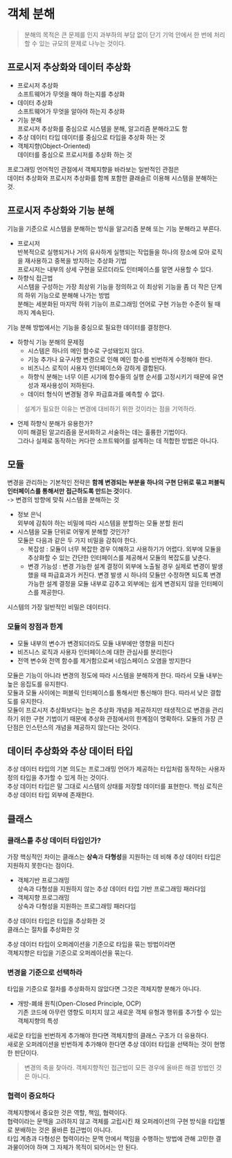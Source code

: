 # 객체 분해

> 분해의 목적은 큰 문제를 인지 과부하의 부담 없이 단기 기억 안에서 한 번에 처리할 수 있는 규모의 문제로 나누는 것이다.

## 프로시저 추상화와 데이터 추상화
- 프로시저 추상화  
  소프트웨어가 무엇을 해야 하는지를 추상화
- 데이터 추상화  
  소프트웨어가 무엇을 알아야 하는지 추상화
- 기능 분해  
  프로시저 추상화를 중심으로 시스템을 분해, 알고리즘 분해라고도 함
- 추상 데이터 타입
  데이터를 중심으로 타입을 추상화 하는 것
- 객체지향(Object-Oriented)  
  데이터를 중심으로 프로시저를 추상화 하는 것  

프로그래밍 언어적인 관점에서 객체지향을 바라보는 일반적인 관점은  
데이터 추상화와 프로시저 추상화를 함께 포함한 클래슬르 이용해 시스템을 분해하는 것.

## 프로시저 추상화와 기능 분해
기능을 기준으로 시스템을 분해하는 방식을 알고리즘 분해 또는 기능 분해라고 부른다.
- 프로시저  
  반복적으로 실행되거나 거의 유사하게 실행되는 작업들을 하나의 장소에 모아 로직을 재사용하고 중복을 방지하는 추상화 기법  
  프로시저는 내부의 상세 구현을 모르더라도 인터페이스를 알면 사용할 수 있다.
- 하향식 접근법  
  시스템을 구성하는 가장 최상위 기능을 정의하고 이 최상위 기능을 좀 더 작은 단계의 하위 기능으로 분해해 나가는 방법  
  분해는 세분화된 마지막 하위 기능이 프로그래밍 언어로 구현 가능한 수준이 될 때 까지 계속된다.

기능 분해 방법에서는 기능을 중심으로 필요한 데이터를 결정한다.

- 하향식 기능 분해의 문제점   
  - 시스템은 하나의 메인 함수로 구성돼있지 않다.
  - 기능 추가나 요구사항 변경으로 인해 메인 함수를 빈번하게 수정해야 한다.
  - 비즈니스 로직이 사용자 인터페이스와 강하게 결합된다.
  - 하향식 분해는 너무 이른 시기에 함수들의 실행 순서를 고정시키기 때문에 유연성과 재사용성이 저하된다.
  - 데이터 형식이 변경될 경우 파급효과를 예측할 수 없다.   
  
> 설계가 필요한 이유는 변경에 대비하기 위한 것이라는 점을 기억하라.

- 언제 하향식 분해가 유용한가?  
  이미 해결된 알고리즘을 문서화하고 서술하는 데는 훌륭한 기법이다.  
  그라나 실제로 동작하는 커다란 소프트웨어를 설계하는 데 적합한 방법은 아니다.

## 모듈
변경을 관리하는 기본적인 전략은 **함께 변경되는 부분을 하나의 구현 단위로 묶고 퍼블릭 인터페이스를 통해서만 접근하도록 만드는 것**이다.  
-> 변경의 방향에 맞춰 시스템을 분해하는 것
- 정보 은닉  
  외부에 감춰야 하는 비밀에 따라 시스템을 분할하는 모듈 분할 원리
- 시스템을 모듈 단위로 어떻게 분해할 것인가?  
  모듈은 다음과 같은 두 가지 비밀을 감춰야 한다.
    - 복잡성 : 모듈이 너무 복잡한 경우 이해하고 사용하기가 어렵다. 외부에 모듈을 추상화할 수 있는 간단한 인터페이스를 제공해서 모듈의 복잡도를 낮춘다.
    - 변경 가능성 : 변경 가능한 설계 결정이 외부에 노출될 경우 실제로 변경이 발생했을 때 파급효과가 커진다. 변경 발생 시 하나의 모듈만 수정하면 되도록 변경 가능한 설계 결정을 모듈 내부로 감추고 외부에는 쉽게 변경되지 않을 인터페이스를 제공한다.
   
시스템의 가장 일반적인 비밀은 데이터다.   
   
### 모듈의 장점과 한계
- 모듈 내부의 변수가 변경되더라도 모듈 내부에만 영향을 미친다
- 비즈니스 로직과 사용자 인터페이스에 대한 관심사를 분리한다
- 전역 변수와 전역 함수를 제거함으로써 네임스페이스 오염을 방지한다   
   
모듈은 기능이 아니라 변경의 정도에 따라 시스템을 분해하게 한다. 따라서 모듈 내부는 높은 응집도를 유지한다.  
모듈과 모듈 사이에는 퍼블릭 인터페이스를 통해서만 통신해야 한다. 따라서 낮은 결합도를 유지한다.  
모듈이 프로시저 추상화보다는 높은 추상화 개념을 제공하지만 태생적으로 변경을 관리하기 위한 구현 기법이기 때문에 추상화 관점에서의 한계점이 명확하다. 모듈의 가장 큰 단점은 인스턴스의 개념을 제공하지 않는다는 것이다.  

## 데이터 추상화와 추상 데이터 타입
추상 데이터 타입의 기본 의도는 프로그래밍 언어가 제공하는 타입처럼 동작하는 사용자 정의 타입을 추가할 수 있게 하는 것이다.  
추상 데이터 타입은 말 그대로 시스템의 상태를 저장할 데이터를 표현한다. 핵심 로직은 추상 데이터 타입 외부에 존재한다.

## 클래스
### 클래스틑 추상 데이터 타입인가?
가장 핵싱적인 차이는 클래스는 **상속**과 **다형성**을 지원하는 데 비해 추상 데이터 타입은 지원하지 못한다는 점이다.
- 객체기반 프로그래밍  
  상속과 다형성을 지원하지 않는 추상 데이터 타입 기반 프로그래밍 패러다임  
- 객체지향 프로그래밍  
  상속과 다형성을 지원하는 프로그래밍 패러다임
   
추상 데이터 타입은 타입을 추상화한 것  
클래스는 절차를 추상화한 것  
   
추상 데이터 타입이 오퍼레이션을 기준으로 타입을 묶는 방법이라면  
객체지향은 타입을 기준으로 오퍼레이션을 묶는다.

### 변경을 기준으로 선택하라
타입을 기준으로 절차를 추상화하지 않았다면 그것은 객체지향 분해가 아니다.  

- 개방-폐쇄 원칙(Open-Closed Principle, OCP)  
  기존 코드에 아무런 영향도 미치지 않고 새로운 객체 유형과 행위를 추가할 수 있는 객체지향의 특성
   
새로운 타입을 빈번하게 추가해야 한다면 객체지향의 클래스 구조가 더 유용하다.  
새로운 오퍼레이션을 빈번하게 추가해야 한다면 추상 데이터 타입을 선택하는 것이 현명한 판단이다.
> 변경의 축을 찾아라. 객체지향적인 접근법이 모든 경우에 올바른 해결 방법인 것은 아니다.  

### 협력이 중요하다
객체지향에서 중요한 것은 역할, 책임, 협력이다.  
협력이라는 문맥을 고려하지 않고 객체를 고립시킨 채 오퍼레이션의 구현 방식을 타입별로 분배하는 것은 올바른 접근법이 아니다.  
타입 계층과 다형성은 협력이라는 문맥 안에서 책임을 수행하는 방법에 관해 고민한 결과물이어야 하며 그 자체가 목적이 되어서는 안 된다.  
